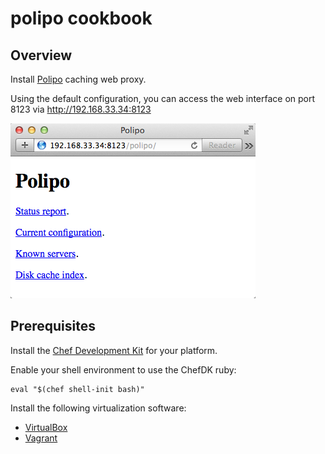 # polipo cookbook

## Overview

Install [Polipo](http://www.pps.univ-paris-diderot.fr/~jch/software/polipo/)
caching web proxy.

Using the default configuration, you can access the web interface on port 8123 via 
http://192.168.33.34:8123

![web interface](https://github.com/misheska-cookbooks/polipo/raw/master/img/web_interface.png)

## Prerequisites

Install the [Chef Development Kit](http://www.getchef.com/downloads/chef-dk)
for your platform.

Enable your shell environment to use the ChefDK ruby:

    eval "$(chef shell-init bash)"

Install the following virtualization software:

* [VirtualBox](https://www.virtualbox.org/wiki/Downloads)
* [Vagrant](https://www.vagrantup.com/downloads.html)
